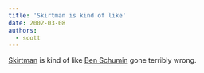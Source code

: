 ```yaml
---
title: 'Skirtman is kind of like'
date: 2002-03-08
authors:
  - scott
---
```


[Skirtman](http://www.skirtman.org/gallery.html) is kind of like [Ben Schumin](http://www.schuminweb.com/) gone terribly wrong.

